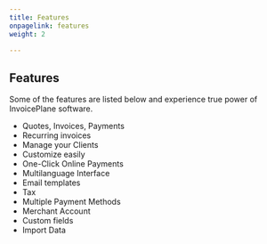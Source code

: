 ```yaml
---
title: Features
onpagelink: features
weight: 2

---
```


Features
--------

Some of the features are listed below and experience true power of InvoicePlane software.

- Quotes, Invoices, Payments
- Recurring invoices
- Manage your Clients
- Customize easily
- One-Click Online Payments
- Multilanguage Interface
- Email templates
- Tax
- Multiple Payment Methods
- Merchant Account
- Custom fields
- Import Data
 